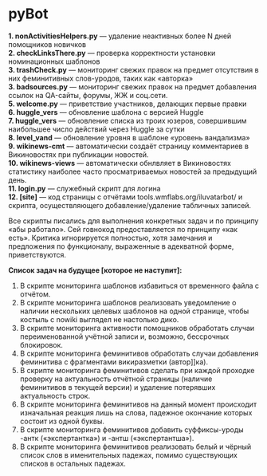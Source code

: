 # pyBot
**1. nonActivitiesHelpers.py** — удаление неактивных более N дней помощников новичков<br>
**2. checkLinksThere.py** — проверка корректности установки номинационных шаблонов<br>
**3. trashCheck.py** — мониторинг свежих правок на предмет отсутствия в них феминитивных слов-уродов, таких как «авторка»<br>
**3. badsources.py** — мониторинг свежих правок на предмет добавления ссылок на QA-сайты, форумы, ЖЖ и соц.сети.<br>
**5. welcome.py** — приветствие участников, делающих первые правки<br>
**6. huggle_vers** — обновление шаблона с версией Huggle<br>
**7. huggle_vers** — обновление списка из троих юзеров, совершившим наибольшее число действий через Huggle за сутки<br>
**8. level_vand** — обновление уровня в шаблоне «уровень вандализма»<br>
**9. wikinews-cmt** — автоматически создаёт страницу комментариев в Викиновостях при публикации новостей.<br>
**10. wikinews-views** — автоматически обнлвляет в Викиновостях статистику наиболее часто просматриваемых новостей за предыдущий день.<br>
**11. login.py** — служебный скрипт для логина<br>
**12. [site]** — код страницы с отчётами tools.wmflabs.org/iluvatarbot/ и скрипта, осуществляющего добавление/удаление табличных записей.

Все скрипты писались для выполнения конкретных задач и по принципу «абы работало».
Сей говнокод предоставляется по принципу «как есть». Критика игнорируется полностью, хотя замечания
и предложения по функционалу, выраженные в адекватной форме, приветствуются.

**Список задач на будущее [которое не наступит]:**
1. В скрипте мониторинга шаблонов избавиться от временного файла с отчётом.
2. В скрипте мониторинга шаблонов реализовать уведомление о наличии нескольких целевых шаблонов
на одной странице, чтобы костыль с nowiki выглядел не настолько дико.
3. В скрипте мониторинга активности помощников обработать случаи переименованной учётной записи и, возможно,
бессрочных блокировок.
4. В скрипте мониторинга феминитивов обработать случаи добавления феминитива с фрагментами викиразметки (автор]]ка).
5. В скрипте мониторинга феминитивов сделать при каждой проходке проверку на актуальность отчётной страницы (наличие
феминитивов в текущей версии) и удаление потерявших актуальность строк.
6. В скрипте мониторинга феминитивов на данный момент происходит изначальная реакция лишь на слова, падежное окончание которых состоит из одной буквы.
7. В скрипте мониторинга феминитивов добавить суффиксы-уроды -антк («экспертантка») и -антш («экспертантша»).
8. В скрипте мониторинга феминитивов реализовать белый и чёрный список слов в именительных падежах, помимо существующих списков в остальных падежах.
